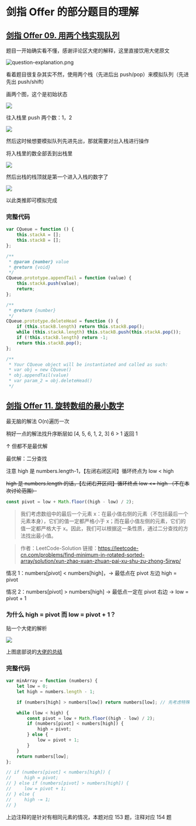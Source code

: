 # 剑指 Offer 的部分题目的理解

## [剑指 Offer 09. 用两个栈实现队列](https://leetcode-cn.com/problems/yong-liang-ge-zhan-shi-xian-dui-lie-lcof/)

题目一开始确实看不懂，感谢评论区大佬的解释，这里直接饮用大佬原文

![question-explanation.png](https://cdn.jsdelivr.net/gh/aaronkwong929/pictures/20210630104958.png)

看着题目很复杂其实不然，使用两个栈（先进后出 push/pop）来模拟队列（先进先出 push/shift）

画两个图，这个是初始状态

![](https://cdn.jsdelivr.net/gh/aaronkwong929/pictures/20210630105327.png)

往入栈里 push 两个数：1，2

![](https://cdn.jsdelivr.net/gh/aaronkwong929/pictures/20210630105429.png)

然后这时候想要模拟队列先进先出，那就需要对出入栈进行操作

将入栈里的数全部丢到出栈里

![](https://cdn.jsdelivr.net/gh/aaronkwong929/pictures/20210630105612.png)

然后出栈的栈顶就是第一个进入入栈的数字了

![](https://cdn.jsdelivr.net/gh/aaronkwong929/pictures/20210630105745.png)

以此类推即可模拟完成

### 完整代码

```js
var CQueue = function () {
    this.stackA = [];
    this.stackB = [];
};

/**
 * @param {number} value
 * @return {void}
 */
CQueue.prototype.appendTail = function (value) {
    this.stackA.push(value);
    return;
};

/**
 * @return {number}
 */
CQueue.prototype.deleteHead = function () {
    if (this.stackB.length) return this.stackB.pop();
    while (this.stackA.length) this.stackB.push(this.stackA.pop());
    if (!this.stackB.length) return -1;
    return this.stackB.pop();
};

/**
 * Your CQueue object will be instantiated and called as such:
 * var obj = new CQueue()
 * obj.appendTail(value)
 * var param_2 = obj.deleteHead()
 */
```

## [剑指 Offer 11. 旋转数组的最小数字](https://leetcode-cn.com/problems/xuan-zhuan-shu-zu-de-zui-xiao-shu-zi-lcof/)

最无脑的解法 O(n)遍历一次

稍好一点的解法找升序断层如 [4, 5, 6, 1, 2, 3] 6 > 1 返回 1

↑ 但都不是最优解

最优解：二分查找

注意 high 是 numbers.length-1，【左闭右闭区间】循环终点为 low < high

~~high 是 numbers.length 的话，【左闭右开区间】循环终点 low <= high （不在本次讨论范围）~~

```js
const pivot = low + Math.floor((high - low) / 2);
```

> 我们考虑数组中的最后一个元素 x：在最小值右侧的元素（不包括最后一个元素本身），它们的值一定都严格小于 x；而在最小值左侧的元素，它们的值一定都严格大于 x。因此，我们可以根据这一条性质，通过二分查找的方法找出最小值。

> 作者：LeetCode-Solution 链接：https://leetcode-cn.com/problems/find-minimum-in-rotated-sorted-array/solution/xun-zhao-xuan-zhuan-pai-xu-shu-zu-zhong-5irwp/

情况 1：numbers[pivot] < numbers[high]，-> 最低点在 pivot 左边 high = pivot

情况 2：numbers[pivot] > numbers[high] -> 最低点一定在 pivot 右边 -> low = pivot + 1

### 为什么 high = pivot 而 low = pivot + 1？

贴一个大佬的解析

![](https://cdn.jsdelivr.net/gh/aaronkwong929/pictures/20210630161045.png)

上图底部说的[大佬的总结](https://leetcode-cn.com/problems/search-insert-position/solution/te-bie-hao-yong-de-er-fen-cha-fa-fa-mo-ban-python-/)

### 完整代码

```js
var minArray = function (numbers) {
    let low = 0;
    let high = numbers.length - 1;

    if (numbers[high] > numbers[low]) return numbers[low]; // 先考虑特殊情况，没有旋转数组，直接返回第一个数字

    while (low < high) {
        const pivot = low + Math.floor((high - low) / 2);
        if (numbers[pivot] < numbers[high]) {
            high = pivot;
        } else {
            low = pivot + 1;
        }
    }
    return numbers[low];
};

// if (numbers[pivot] < numbers[high]) {
//     high = pivot;
// } else if (numbers[pivot] > numbers[high]) {
//     low = pivot + 1;
// } else {
//     high -= 1;
// }
```

上边注释的是针对有相同元素的情况，本题对应 153 题，注释对应 154 题
